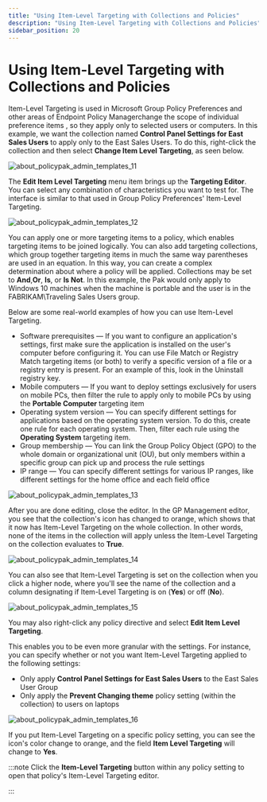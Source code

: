 ```yaml
---
title: "Using Item-Level Targeting with Collections and Policies"
description: "Using Item-Level Targeting with Collections and Policies"
sidebar_position: 20
---
```


# Using Item-Level Targeting with Collections and Policies

Item-Level Targeting is used in Microsoft Group Policy Preferences and other areas of Endpoint
Policy Managerchange the scope of individual preference items , so they apply only to selected users
or computers. In this example, we want the collection named **Control Panel Settings for East Sales
Users** to apply only to the East Sales Users. To do this, right-click the collection and then
select **Change Item Level Targeting**, as seen below.

![about_policypak_admin_templates_11](/images/endpointpolicymanager/adminstrativetemplates/about_endpointpolicymanager_admin_templates_11.webp)

The **Edit Item Level Targeting** menu item brings up the **Targeting Editor**. You can select any
combination of characteristics you want to test for. The interface is similar to that used in Group
Policy Preferences' Item-Level Targeting.

![about_policypak_admin_templates_12](/images/endpointpolicymanager/adminstrativetemplates/about_endpointpolicymanager_admin_templates_12.webp)

You can apply one or more targeting items to a policy, which enables targeting items to be joined
logically. You can also add targeting collections, which group together targeting items in much the
same way parentheses are used in an equation. In this way, you can create a complex determination
about where a policy will be applied. Collections may be set to **And**,**Or**, **Is**, or **Is
Not**. In this example, the Pak would only apply to Windows 10 machines when the machine is portable
and the user is in the FABRIKAM\Traveling Sales Users group.

Below are some real-world examples of how you can use Item-Level Targeting.

- Software prerequisites — If you want to configure an application's settings, first make sure the
  application is installed on the user's computer before configuring it. You can use File Match or
  Registry Match targeting items (or both) to verify a specific version of a file or a registry
  entry is present. For an example of this, look in the Uninstall registry key.
- Mobile computers — If you want to deploy settings exclusively for users on mobile PCs, then filter
  the rule to apply only to mobile PCs by using the **Portable Computer** targeting item
- Operating system version — You can specify different settings for applications based on the
  operating system version. To do this, create one rule for each operating system. Then, filter each
  rule using the **Operating System** targeting item.
- Group membership — You can link the Group Policy Object (GPO) to the whole domain or
  organizational unit (OU), but only members within a specific group can pick up and process the
  rule settings
- IP range — You can specify different settings for various IP ranges, like different settings for
  the home office and each field office

![about_policypak_admin_templates_13](/images/endpointpolicymanager/adminstrativetemplates/about_endpointpolicymanager_admin_templates_13.webp)

After you are done editing, close the editor. In the GP Management editor, you see that the
collection's icon has changed to orange, which shows that it now has Item-Level Targeting on the
whole collection. In other words, none of the items in the collection will apply unless the
Item-Level Targeting on the collection evaluates to **True**.

![about_policypak_admin_templates_14](/images/endpointpolicymanager/adminstrativetemplates/about_endpointpolicymanager_admin_templates_14.webp)

You can also see that Item-Level Targeting is set on the collection when you click a higher node,
where you'll see the name of the collection and a column designating if Item-Level Targeting is on
(**Yes**) or off (**No**).

![about_policypak_admin_templates_15](/images/endpointpolicymanager/adminstrativetemplates/about_endpointpolicymanager_admin_templates_15.webp)

You may also right-click any policy directive and select **Edit Item Level Targeting**.

This enables you to be even more granular with the settings. For instance, you can specify whether
or not you want Item-Level Targeting applied to the following settings:

- Only apply **Control Panel Settings for East Sales Users** to the East Sales User Group
- Only apply the **Prevent Changing theme** policy setting (within the collection) to users on
  laptops

![about_policypak_admin_templates_16](/images/endpointpolicymanager/adminstrativetemplates/about_endpointpolicymanager_admin_templates_16.webp)

If you put Item-Level Targeting on a specific policy setting, you can see the icon's color change to
orange, and the field **Item Level Targeting** will change to **Yes**.

:::note
Click the **Item-Level Targeting** button within any policy setting to open that policy's
Item-Level Targeting editor.

:::
